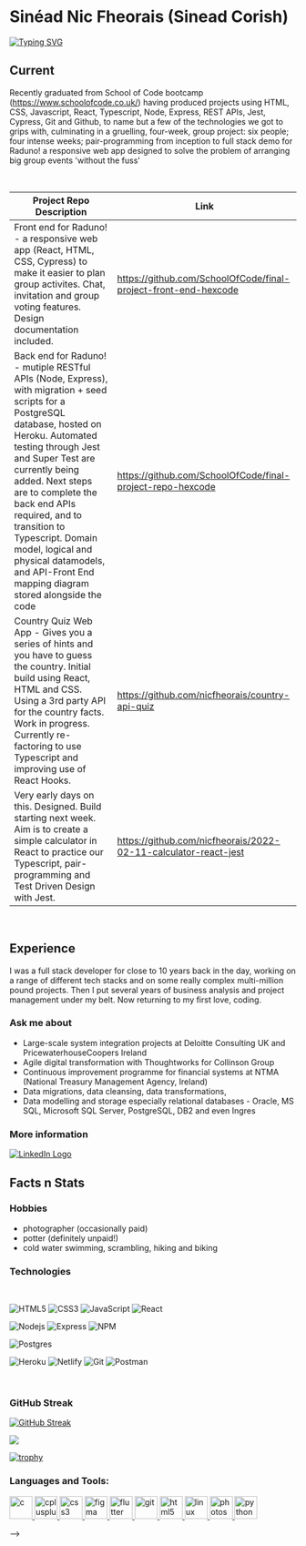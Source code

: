 # Sinéad Nic Fheorais (Sinead Corish)

<!-- From here: https://readme-typing-svg.herokuapp.com/demo/ -->

[![Typing SVG](https://readme-typing-svg.herokuapp.com?size=21&color=4296B3&lines=Developer+Analyst+Civil+Engineer+;Javascript+React+Node+Express;PostgreSQL+MySQL+Oracle+SQLServer)](https://git.io/typing-svg)

## Current

Recently graduated from School of Code bootcamp
(https://www.schoolofcode.co.uk/) having produced projects using HTML, CSS,
Javascript, React, Typescript, Node, Express, REST APIs, Jest, Cypress, Git and
Github, to name but a few of the technologies we got to grips with, culminating
in a gruelling, four-week, group project: six people; four intense weeks;
pair-programming from inception to full stack demo for Raduno! a responsive web
app designed to solve the problem of arranging big group events 'without the
fuss'

 <br />

| Project Repo Description                                                                                                                                                                                                                                                                                                                                                                                            | Link                                                            |
| ------------------------------------------------------------------------------------------------------------------------------------------------------------------------------------------------------------------------------------------------------------------------------------------------------------------------------------------------------------------------------------------------------------------- | --------------------------------------------------------------- |
| Front end for Raduno! - a responsive web app (React, HTML, CSS, Cypress) to make it easier to plan group activites. Chat, invitation and group voting features. Design documentation included.                                                                                                                                                                                                                      | https://github.com/SchoolOfCode/final-project-front-end-hexcode |
| Back end for Raduno! - mutiple RESTful APIs (Node, Express), with migration + seed scripts for a PostgreSQL database, hosted on Heroku. Automated testing through Jest and Super Test are currently being added. Next steps are to complete the back end APIs required, and to transition to Typescript. Domain model, logical and physical datamodels, and API-Front End mapping diagram stored alongside the code | https://github.com/SchoolOfCode/final-project-repo-hexcode      |
| Country Quiz Web App - Gives you a series of hints and you have to guess the country. Initial build using React, HTML and CSS. Using a 3rd party API for the country facts. Work in progress. Currently re-factoring to use Typescript and improving use of React Hooks.                                                                                                                                            | https://github.com/nicfheorais/country-api-quiz                 |
| Very early days on this. Designed. Build starting next week. Aim is to create a simple calculator in React to practice our Typescript, pair-programming and Test Driven Design with Jest.                                                                                                                                                                                                                           | https://github.com/nicfheorais/2022-02-11-calculator-react-jest |

<br />

## Experience

I was a full stack developer for close to 10 years back in the day, working on a
range of different tech stacks and on some really complex multi-million pound
projects. Then I put several years of business analysis and project management
under my belt. Now returning to my first love, coding.

<!-- | Company | Client/Project | Experience |
| ------- | -------------- | ---------- |
| TBC     | TBC            | TBC        |
| TBC     | TBC            | TBC        |
| TBC     | TBC            | TBC        |
| TBC     | TBC            | TBC        |
| TBC     | TBC            | TBC        |
| TBC     | TBC            | TBC        | -->

### Ask me about

-   Large-scale system integration projects at Deloitte Consulting UK and
    PricewaterhouseCoopers Ireland
-   Agile digital transformation with Thoughtworks for Collinson Group
-   Continuous improvement programme for financial systems at NTMA (National
    Treasury Management Agency, Ireland)
-   Data migrations, data cleansing, data transformations,
-   Data modelling and storage especially relational databases - Oracle, MS SQL,
    Microsoft SQL Server, PostgreSQL, DB2 and even Ingres

### More information

<a href="https://www.linkedin.com/in/sineadcorish" title="LinkedIn"><img src="https://img.shields.io/badge/LinkedIn-0077B5?style=for-the-badge&logo=linkedin&logoColor=white"  alt="LinkedIn Logo"  /></a>

## Facts n Stats

### Hobbies

-   photographer (occasionally paid)
-   potter (definitely unpaid!)
-   cold water swimming, scrambling, hiking and biking

### Technologies

<br />

![HTML5](https://img.shields.io/badge/HTML5-E34F26?style=for-the-badge&logo=html5&logoColor=white)
![CSS3](https://img.shields.io/badge/CSS3-1572B6?style=for-the-badge&logo=css3&logoColor=white)
![JavaScript](https://img.shields.io/badge/JavaScript-323330?style=for-the-badge&logo=javascript&logoColor=F7DF1E)
![React](https://img.shields.io/badge/React-20232A?style=for-the-badge&logo=react&logoColor=61DAFB)

![Nodejs](https://img.shields.io/badge/Node.js-339933?style=for-the-badge&logo=nodedotjs&logoColor=white)
![Express](https://img.shields.io/badge/Express.js-404D59?style=for-the-badge)
![NPM](https://img.shields.io/badge/npm-CB3837?style=for-the-badge&logo=npm&logoColor=white)

![Postgres](https://img.shields.io/badge/postgres-%23316192.svg?style=for-the-badge&logo=postgresql&logoColor=white)

![Heroku](https://img.shields.io/badge/heroku-%23430098.svg?style=for-the-badge&logo=heroku&logoColor=white)
![Netlify](https://img.shields.io/badge/netlify-%23000000.svg?style=for-the-badge&logo=netlify&logoColor=#00C7B7)
![Git](https://img.shields.io/badge/git-%23F05033.svg?style=for-the-badge&logo=git&logoColor=white)
![Postman](https://img.shields.io/badge/Postman-FF6C37?style=for-the-badge&logo=postman&logoColor=white)

<br />

### GitHub Streak

[![GitHub Streak](https://github-readme-streak-stats.herokuapp.com?user=nicfheorais&theme=prussian&date_format=M%20j%5B%2C%20Y%5D)](https://git.io/streak-stats)

<!--
# TEST AREA

<!-- GITHUB PROFILE VIEWS: from  https://github.com/antonkomarev/github-profile-views-counter -->

![](https://komarev.com/ghpvc/?username=nicfheorais&color=blue&label=Github+Profile+Views)

<!-- Github TRophies from https://github.com/ryo-ma/github-profile-trophy  -->

[![trophy](https://github-profile-trophy.vercel.app/?username=nicfheorais&theme=nord)](https://github.com/ryo-ma/github-profile-trophy)

<h3 align="left">Languages and Tools:</h3>
<p align="left"> 
<a href="https://www.cprogramming.com/" target="_blank"> <img src="https://devicons.github.io/devicon/devicon.git/icons/c/c-original.svg" alt="c" width="40" height="40"/> </a>

<a href="https://www.w3schools.com/cpp/" target="_blank">
<img src="https://devicons.github.io/devicon/devicon.git/icons/cplusplus/cplusplus-original.svg" alt="cplusplus" width="40" height="40"/>
</a> <a href="https://www.w3schools.com/css/" target="_blank">
<img src="https://devicons.github.io/devicon/devicon.git/icons/css3/css3-original-wordmark.svg" alt="css3" width="40" height="40"/>
</a> <a href="https://www.figma.com/" target="_blank">
<img src="https://www.vectorlogo.zone/logos/figma/figma-icon.svg" alt="figma" width="40" height="40"/>
</a> <a href="https://flutter.dev" target="_blank">
<img src="https://www.vectorlogo.zone/logos/flutterio/flutterio-icon.svg" alt="flutter" width="40" height="40"/>
</a> <a href="https://git-scm.com/" target="_blank">
<img src="https://www.vectorlogo.zone/logos/git-scm/git-scm-icon.svg" alt="git" width="40" height="40"/>
</a> <a href="https://www.w3.org/html/" target="_blank">
<img src="https://devicons.github.io/devicon/devicon.git/icons/html5/html5-original-wordmark.svg" alt="html5" width="40" height="40"/>
</a> <a href="https://www.linux.org/" target="_blank">
<img src="https://devicons.github.io/devicon/devicon.git/icons/linux/linux-original.svg" alt="linux" width="40" height="40"/>
</a> <a href="https://www.photoshop.com/en" target="_blank">
<img src="https://devicons.github.io/devicon/devicon.git/icons/photoshop/photoshop-plain.svg" alt="photoshop" width="40" height="40"/>
</a> <a href="https://www.python.org" target="_blank">
<img src="https://devicons.github.io/devicon/devicon.git/icons/python/python-original.svg" alt="python" width="40" height="40"/>
</a> </p> -->
